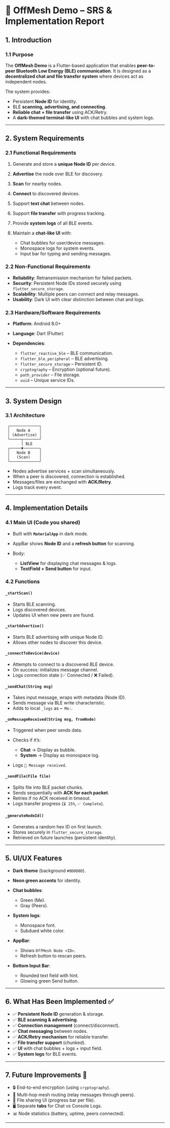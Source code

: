 
# 📄 OffMesh Demo – SRS & Implementation Report

## 1. Introduction

### 1.1 Purpose

The **OffMesh Demo** is a Flutter-based application that enables **peer-to-peer Bluetooth Low Energy (BLE) communication**. It is designed as a **decentralized chat and file transfer system** where devices act as independent nodes.

The system provides:

* Persistent **Node ID** for identity.
* BLE **scanning, advertising, and connecting**.
* **Reliable chat + file transfer** using ACK/Retry.
* A **dark-themed terminal-like UI** with chat bubbles and system logs.

---

## 2. System Requirements

### 2.1 Functional Requirements

1. Generate and store a **unique Node ID** per device.
2. **Advertise** the node over BLE for discovery.
3. **Scan** for nearby nodes.
4. **Connect** to discovered devices.
5. Support **text chat** between nodes.
6. Support **file transfer** with progress tracking.
7. Provide **system logs** of all BLE events.
8. Maintain a **chat-like UI** with:

   * Chat bubbles for user/device messages.
   * Monospace logs for system events.
   * Input bar for typing and sending messages.

### 2.2 Non-Functional Requirements

* **Reliability**: Retransmission mechanism for failed packets.
* **Security**: Persistent Node IDs stored securely using `flutter_secure_storage`.
* **Scalability**: Multiple peers can connect and relay messages.
* **Usability**: Dark UI with clear distinction between chat and logs.

### 2.3 Hardware/Software Requirements

* **Platform**: Android 8.0+
* **Language**: Dart (Flutter)
* **Dependencies**:

  * `flutter_reactive_ble` – BLE communication.
  * `flutter_ble_peripheral` – BLE advertising.
  * `flutter_secure_storage` – Persistent ID.
  * `cryptography` – Encryption (optional future).
  * `path_provider` – File storage.
  * `uuid` – Unique service IDs.

---

## 3. System Design

### 3.1 Architecture

```
 ┌─────────────┐
 │   Node A    │
 │ (Advertise) │
 └─────┬───────┘
       │ BLE
 ┌─────▼───────┐
 │   Node B    │
 │   (Scan)    │
 └─────────────┘
```

* Nodes advertise services + scan simultaneously.
* When a peer is discovered, connection is established.
* Messages/files are exchanged with **ACK/Retry**.
* Logs track every event.

---

## 4. Implementation Details

### 4.1 Main UI (Code you shared)

* Built with **`MaterialApp`** in dark mode.
* AppBar shows **Node ID** and a **refresh button** for scanning.
* Body:

  * **ListView** for displaying chat messages & logs.
  * **TextField + Send button** for input.

### 4.2 Functions

#### `_startScan()`

* Starts BLE scanning.
* Logs discovered devices.
* Updates UI when new peers are found.

#### `_startAdvertise()`

* Starts BLE advertising with unique Node ID.
* Allows other nodes to discover this device.

#### `_connectToDevice(device)`

* Attempts to connect to a discovered BLE device.
* On success: initializes message channel.
* Logs connection state (✅ Connected / ❌ Failed).

#### `_sendChat(String msg)`

* Takes input message, wraps with metadata (Node ID).
* Sends message via BLE write characteristic.
* Adds to local `_logs` as `➡️ Me:`.

#### `_onMessageReceived(String msg, fromNode)`

* Triggered when peer sends data.
* Checks if it’s:

  * **Chat** → Display as bubble.
  * **System** → Display as monospace log.
* Logs `🔗 Message received`.

#### `_sendFile(File file)`

* Splits file into BLE packet chunks.
* Sends sequentially with **ACK for each packet**.
* Retries if no ACK received in timeout.
* Logs transfer progress (`⏳ 25%`, `✅ Complete`).

#### `_generateNodeId()`

* Generates a random hex ID on first launch.
* Stores securely in `flutter_secure_storage`.
* Retrieved on future launches (persistent identity).

---

## 5. UI/UX Features

* **Dark theme** (background `#0D0D0D`).
* **Neon green accents** for identity.
* **Chat bubbles**:

  * Green (Me).
  * Gray (Peers).
* **System logs**:

  * Monospace font.
  * Subdued white color.
* **AppBar**:

  * Shows `OffMesh Node <ID>`.
  * Refresh button to rescan peers.
* **Bottom Input Bar**:

  * Rounded text field with hint.
  * Glowing green Send button.

---

## 6. What Has Been Implemented ✅

* ✅ **Persistent Node ID** generation & storage.
* ✅ **BLE scanning & advertising**.
* ✅ **Connection management** (connect/disconnect).
* ✅ **Chat messaging** between nodes.
* ✅ **ACK/Retry mechanism** for reliable transfer.
* ✅ **File transfer support** (chunked).
* ✅ **UI** with chat bubbles + logs + input field.
* ✅ **System logs** for BLE events.

---

## 7. Future Improvements 🚀

* 🔒 End-to-end encryption (using `cryptography`).
* 📡 Multi-hop mesh routing (relay messages through peers).
* 📂 File sharing UI (progress bar per file).
* 🖥️ Separate **tabs** for Chat vs Console Logs.
* 📊 Node statistics (battery, uptime, peers connected).

---

